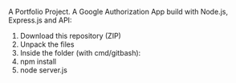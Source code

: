 A Portfolio Project. A Google Authorization App build with Node.js, Express.js and API:

1. Download this repository (ZIP)
2. Unpack the files
3. Inside the folder (with cmd/gitbash):
4. npm install
5. node server.js
